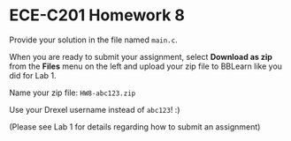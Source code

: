 ECE-C201 Homework 8
===================

Provide your solution in the file named `main.c`.

When you are ready to submit your assignment, select **Download as zip** from the
**Files** menu on the left and upload your zip file to BBLearn like you did for Lab 1.

Name your zip file: `HW8-abc123.zip`

Use your Drexel username instead of `abc123`! :) 


(Please see Lab 1 for details regarding how to submit an assignment)